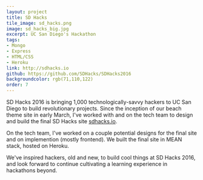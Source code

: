 ```yaml
---
layout: project
title: SD Hacks
tile_image: sd_hacks.png
image: sd_hacks_big.jpg
excerpt: UC San Diego's Hackathon
tags: 
- Mongo
- Express
- HTML/CSS
- Heroku
link: http://sdhacks.io
github: https://github.com/SDHacks/SDHacks2016
backgroundcolor: rgb(71,110,122)
order: 7
---
```

SD Hacks 2016 is bringing 1,000 technologically-savvy hackers to UC San Diego to build revolutionary projects. Since the inception of our beach theme site in early March, I've worked with and on the tech team to design and build the final SD Hacks site [sdhacks.io](http://sdhacks.io).

On the tech team, I've worked on a couple potential designs for the final site and on implemention (mostly frontend). We built the final site in MEAN stack, hosted on Heroku.

We've inspired hackers, old and new, to build cool things at SD Hacks 2016, and look forward to continue cultivating a learning experience in hackathons beyond.
